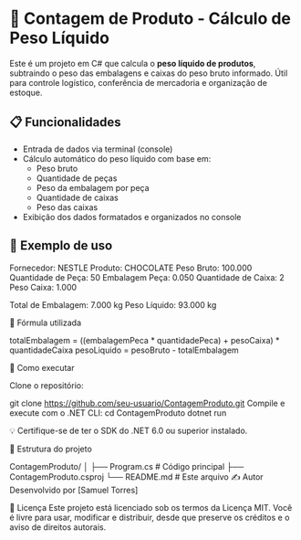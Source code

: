 # 🧮 Contagem de Produto - Cálculo de Peso Líquido

Este é um projeto em C# que calcula o **peso líquido de produtos**, subtraindo o peso das embalagens e caixas do peso bruto informado. Útil para controle logístico, conferência de mercadoria e organização de estoque.

## 📋 Funcionalidades

- Entrada de dados via terminal (console)
- Cálculo automático do peso líquido com base em:
  - Peso bruto
  - Quantidade de peças
  - Peso da embalagem por peça
  - Quantidade de caixas
  - Peso das caixas
- Exibição dos dados formatados e organizados no console

## 📌 Exemplo de uso

Fornecedor: NESTLE
Produto: CHOCOLATE
Peso Bruto: 100.000
Quantidade de Peça: 50
Embalagem Peça: 0.050
Quantidade de Caixa: 2
Peso Caixa: 1.000

Total de Embalagem: 7.000 kg
Peso Líquido: 93.000 kg

🧠 Fórmula utilizada

totalEmbalagem = ((embalagemPeca * quantidadePeca) + pesoCaixa) * quantidadeCaixa
pesoLiquido = pesoBruto - totalEmbalagem

🚀 Como executar

Clone o repositório:

git clone https://github.com/seu-usuario/ContagemProduto.git
Compile e execute com o .NET CLI:
cd ContagemProduto
dotnet run

💡 Certifique-se de ter o SDK do .NET 6.0 ou superior instalado.

📂 Estrutura do projeto

ContagemProduto/
│
├── Program.cs         # Código principal
├── ContagemProduto.csproj
└── README.md          # Este arquivo
✍️ Autor
Desenvolvido por [Samuel Torres]

📃 Licença
Este projeto está licenciado sob os termos da Licença MIT.
Você é livre para usar, modificar e distribuir, desde que preserve os créditos e o aviso de direitos autorais.
